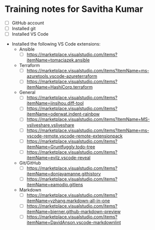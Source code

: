 # Training notes for Savitha Kumar

- [ ] GitHub account
- [ ] Installed git
- [ ] Installed VS Code
- Installed the following VS Code extensions:
  - Ansible
    - [ ] https://marketplace.visualstudio.com/items?itemName=tomaciazek.ansible
  - Terraform
    - [ ] https://marketplace.visualstudio.com/items?itemName=ms-azuretools.vscode-azureterraform
    - [ ] https://marketplace.visualstudio.com/items?itemName=HashiCorp.terraform
  - General
    - [ ] https://marketplace.visualstudio.com/items?itemName=jinsihou.diff-tool
    - [ ] https://marketplace.visualstudio.com/items?itemName=oderwat.indent-rainbow
    - [ ] https://marketplace.visualstudio.com/items?itemName=MS-vsliveshare.vsliveshare
    - [ ] https://marketplace.visualstudio.com/items?itemName=ms-vscode-remote.vscode-remote-extensionpack
    - [ ] https://marketplace.visualstudio.com/items?itemName=Gruntfuggly.todo-tree
    - [ ] https://marketplace.visualstudio.com/items?itemName=evilz.vscode-reveal
  - Git/GitHub
    - [ ] https://marketplace.visualstudio.com/items?itemName=donjayamanne.githistory
    - [ ] https://marketplace.visualstudio.com/items?itemName=eamodio.gitlens
  - Markdown
    - [ ] https://marketplace.visualstudio.com/items?itemName=yzhang.markdown-all-in-one
    - [ ] https://marketplace.visualstudio.com/items?itemName=bierner.github-markdown-preview
    - [ ] https://marketplace.visualstudio.com/items?itemName=DavidAnson.vscode-markdownlint
